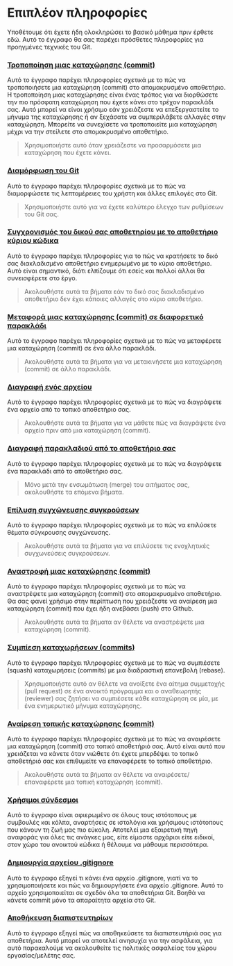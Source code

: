 # Επιπλέον πληροφορίες

Υποθέτουμε ότι έχετε ήδη ολοκληρώσει το βασικό μάθημα πριν έρθετε εδώ. Αυτό το έγγραφο θα σας παρέχει πρόσθετες πληροφορίες για προηγμένες τεχνικές του Git.

### [Τροποποίηση μιας καταχώρησης (commit)](amending-a-commit.md)
Αυτό το έγγραφο παρέχει πληροφορίες σχετικά με το πώς να τροποποιήσετε μια καταχώρηση (commit) στο απομακρυσμένο αποθετήριο. Η τροποποίηση μιας καταχώρησης είναι ένας τρόπος για να διορθώσετε την πιο πρόσφατη καταχώρηση που έχετε κάνει στο τρέχον παρακλάδι σας. Αυτό μπορεί να είναι χρήσιμο εάν χρειάζεστε να επεξεργαστείτε το μήνυμα της καταχώρησης ή αν ξεχάσατε να συμπεριλάβετε αλλαγές στην καταχώρηση. Μπορείτε να συνεχίσετε να τροποποιείτε μια καταχώρηση μέχρι να την στείλετε στο απομακρυσμένο αποθετήριο.
> Χρησιμοποιήστε αυτό όταν χρειάζεστε να προσαρμόσετε μια καταχώρηση που έχετε κάνει.

### [Διαμόρφωση του Git](configuring-git.md)
Αυτό το έγγραφο παρέχει πληροφορίες σχετικά με το πώς να διαμορφώσετε τις λεπτομέρειες του χρήστη και άλλες επιλογές στο Git.
> Χρησιμοποιήστε αυτό για να έχετε καλύτερο έλεγχο των ρυθμίσεων του Git σας.

### [Συγχρονισμός του δικού σας αποθετηρίου με το αποθετήριο κύριου κώδικα](keeping-your-fork-synced-with-this-repository.md)
Αυτό το έγγραφο παρέχει πληροφορίες για το πώς να κρατήσετε το δικό σας διακλαδισμένο αποθετήριο ενημερωμένο με το κύριο αποθετήριο. Αυτό είναι σημαντικό, διότι ελπίζουμε ότι εσείς και πολλοί άλλοι θα συνεισφέρετε στο έργο.
> Ακολουθήστε αυτά τα βήματα εάν το δικό σας διακλαδισμένο αποθετήριο δεν έχει κάποιες αλλαγές στο κύριο αποθετήριο.

### [Μεταφορά μιας καταχώρησης (commit) σε διαφορετικό παρακλάδι](moving-a-commit-to-a-different-branch.md)
Αυτό το έγγραφο παρέχει πληροφορίες σχετικά με το πώς να μεταφέρετε μια καταχώρηση (commit) σε ένα άλλο παρακλάδι.
> Ακολουθήστε αυτά τα βήματα για να μετακινήσετε μια καταχώρηση (commit) σε άλλο παρακλάδι.

### [Διαγραφή ενός αρχείου](removing-a-file.md)
Αυτό το έγγραφο παρέχει πληροφορίες σχετικά με το πώς να διαγράψετε ένα αρχείο από το τοπικό αποθετήριο σας.
> Ακολουθήστε αυτά τα βήματα για να μάθετε πώς να διαγράψετε ένα αρχείο πριν από μια καταχώρηση (commit).

### [Διαγραφή παρακλαδιού από το αποθετήριο σας](removing-branch-from-your-repository.md)
Αυτό το έγγραφο παρέχει πληροφορίες σχετικά με το πώς να διαγράψετε ένα παρακλάδι από το αποθετήριο σας.
> Μόνο μετά την ενσωμάτωση (merge) του αιτήματος σας, ακολουθήστε τα επόμενα βήματα.

### [Επίλυση συγχώνευσης συγκρούσεων](resolving-merge-conflicts.md)
Αυτό το έγγραφο παρέχει πληροφορίες σχετικά με το πώς να επιλύσετε θέματα σύγκρουσης συγχώνευσης.
> Ακολουθήστε αυτά τα βήματα για να επιλύσετε τις ενοχλητικές συγχωνεύσεις συγκρούσεων.

### [Αναστροφή μιας καταχώρησης (commit)](reverting-a-commit.md)
Αυτό το έγγραφο παρέχει πληροφορίες σχετικά με το πώς να αναστρέψετε μια καταχώρηση (commit) στο απομακρυσμένο αποθετήριο. Θα σας φανεί χρήσιμο στην περίπτωση που χρειάζεστε να αναίρεση μια καταχώρηση (commit) που έχει ήδη ανεβάσει (push) στο Github.
> Ακολουθήστε αυτά τα βήματα αν θέλετε να αναστρέψετε μια καταχώρηση (commit).

### [Συμπίεση καταχωρήσεων (commits)](squashing-commits.md)
Αυτό το έγγραφο παρέχει πληροφορίες σχετικά με το πώς να συμπιέσετε (squash) καταχωρήσεις (commits) με μια διαδραστική επανεβολή (rebase).
> Χρησιμοποιήστε αυτό αν θέλετε να ανοίξετε ένα αίτημα συμμετοχής (pull request) σε ένα ανοικτό πρόγραμμα και ο αναθεωρητής (reviewer) σας ζητήσει να συμπιέσετε κάθε καταχώρηση σε μία, με ένα ενημερωτικό μήνυμα καταχώρησης.

### [Αναίρεση τοπικής καταχώρησης (commit)](undoing-a-commit.md)
Αυτό το έγγραφο παρέχει πληροφορίες σχετικά με το πώς να αναιρέσετε μια καταχώρηση (commit) στο τοπικό αποθετήριό σας. Αυτό είναι αυτό που χρειάζεται να κάνετε όταν νιώθετε ότι έχετε μπερδέψει το τοπικό αποθετήριό σας και επιθυμείτε να επαναφέρετε το τοπικό αποθετήριο.
> Ακολουθήστε αυτά τα βήματα αν θέλετε να αναιρέσετε/επαναφέρετε μια τοπική καταχώρηση (commit).

### [Χρήσιμοι σύνδεσμοι](Useful-links-for-further-learning.md)
Αυτό το έγγραφο είναι αφιερωμένο σε όλους τους ιστότοπους με συμβουλές και κόλπα, αναρτήσεις σε ιστολόγια και χρήσιμους ιστότοπους που κάνουν τη ζωή μας πιο εύκολη. Αποτελεί μια εξαιρετική πηγή αναφοράς για όλες τις ανάγκες μας, είτε είμαστε αρχάριοι είτε ειδικοί, στον χώρο του ανοικτού κώδικα ή θέλουμε να μάθουμε περισσότερα.

### [Δημιουργία αρχείου .gitignore](creating-a-gitignore-file.md)
Αυτό το έγγραφο εξηγεί τι κάνει ένα αρχείο .gitignore, γιατί να το χρησιμοποιήσετε και πώς να δημιουργήσετε ένα αρχείο .gitignore. Αυτό το αρχείο χρησιμοποιείται σε σχεδόν όλα τα αποθετήρια Git. Βοηθά να κάνετε commit μόνο τα απαραίτητα αρχεία στο Git.

### [Αποθήκευση διαπιστευτηρίων](storing-credentials.md)
Αυτό το έγγραφο εξηγεί πώς να αποθηκεύσετε τα διαπιστευτήριά σας για αποθετήρια. Αυτό μπορεί να αποτελεί ανησυχία για την ασφάλεια, για αυτό παρακαλούμε να ακολουθείτε τις πολιτικές ασφαλείας του χώρου εργασίας/μελέτης σας.
